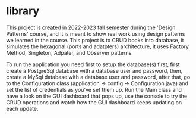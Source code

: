 # library
This project is created in 2022-2023 fall semester during the 'Design Patterns' course, and it is meant to show real work using design patterns we learned in the course.
This project is to CRUD books into database, it simulates the hexagonal (ports and adatpters) architecture, 
it uses Factory Method, Singleton, Adpater, and Observer patterns.

To run the application you need first to setup the database(s) first, first create a PostgreSql database with a database user and password,
then, create a MySql database with a database user and password, after that, go to the Configuration class (application -> config -> Configuration.java)
and set the list of credentials as you've set them up.
Run the Main class and have a look on the GUI dashboard that pops up, use the console to try the CRUD operations and watch how the GUI dashboard keeps updating on each update.
